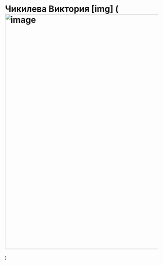 # Чикилева Виктория [img] ([<img width="681" height="772" alt="image" src="https://github.com/user-attachments/assets/22d7e7ec-01f6-4fb9-b2e3-fba3a52f3a8b" />](https://private-user-images.githubusercontent.com/231184913/488430000-22d7e7ec-01f6-4fb9-b2e3-fba3a52f3a8b.png?jwt=eyJ0eXAiOiJKV1QiLCJhbGciOiJIUzI1NiJ9.eyJpc3MiOiJnaXRodWIuY29tIiwiYXVkIjoicmF3LmdpdGh1YnVzZXJjb250ZW50LmNvbSIsImtleSI6ImtleTUiLCJleHAiOjE3NTc2MDc3MTIsIm5iZiI6MTc1NzYwNzQxMiwicGF0aCI6Ii8yMzExODQ5MTMvNDg4NDMwMDAwLTIyZDdlN2VjLTAxZjYtNGZiOS1iMmUzLWZiYTNhNTJmM2E4Yi5wbmc_WC1BbXotQWxnb3JpdGhtPUFXUzQtSE1BQy1TSEEyNTYmWC1BbXotQ3JlZGVudGlhbD1BS0lBVkNPRFlMU0E1M1BRSzRaQSUyRjIwMjUwOTExJTJGdXMtZWFzdC0xJTJGczMlMkZhd3M0X3JlcXVlc3QmWC1BbXotRGF0ZT0yMDI1MDkxMVQxNjE2NTJaJlgtQW16LUV4cGlyZXM9MzAwJlgtQW16LVNpZ25hdHVyZT0yNDFmMjk5NGM1YTg4ZDFhNjAxNzU2NmEzNWU1M2M1NDYzNGY1ZTU2NjViNDAzMzBjZTkzZGJiMzA0OGM1NmU1JlgtQW16LVNpZ25lZEhlYWRlcnM9aG9zdCJ9.iWMjXhqmZqpXFbMZMw9oYcpX6ryn_86HZAnXZmTzTrg)

)

